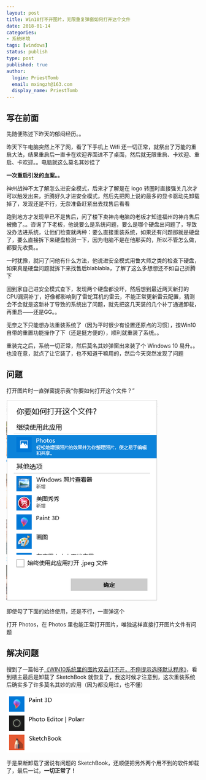 ```yaml
---
layout: post
title: Win10打不开图片，无限重复弹窗如何打开这个文件
date: 2018-01-14
categories:
- 系统环境
tags: [windows]
status: publish
type: post
published: true
author:
  login: PriestTomb
  email: mxingzh@163.com
  display_name: PriestTomb
---
```


## 写在前面

先随便陈述下昨天的郁闷经历。。

昨天下午电脑突然上不了网，看了下手机上 Wifi 还一切正常，就祭出了万能的重启大法，结果重启后一直卡在欢迎界面进不了桌面，然后就无限重启、卡欢迎、重启、卡欢迎。。电脑就这么莫名其妙挂了

**一次重启引发的血案。。**

神州战神不太了解怎么进安全模式，后来才了解是在 logo 转圈时直接强关几次才可以触发出来，折腾好久才进安全模式，然后先把网上说的最多的显卡驱动先卸载掉了，发现还是不行，无奈准备赶紧出去找售后看看

跑到地方才发现早已不是售后，问了楼下卖神舟电脑的老板才知道福州的神舟售后被撤了。。咨询了下老板，他说要么是系统问题，要么是哪个硬盘出问题了，导致没办法进系统，让他们检查就两种：要么直接重装系统，如果还有问题那就是硬盘了，要么直接拆下来硬盘检测一下，因为电脑不是在他那买的，所以不管怎么做，都要先收费。。

一时犹豫，就问了问他有什么方法，他说进安全模式用鲁大师之类的检查下硬盘，如果真是硬盘问题就拆下来找售后blablabla，了解了这么多想想还不如自己折腾下

回到家自己进安全模式查下，发现两个硬盘都没坏，然后想到最近两天新打的CPU漏洞补丁，好像都影响到了雷蛇耳机的雷云，不能正常更新雷云配置，猜测会不会就是这新补丁导致的系统出了问题，就先把这几天装的几个补丁通通卸载，再重启——还是GG。。

无奈之下只能想办法重装系统了（因为平时很少有设置还原点的习惯），按Win10自带的重置功能操作了下（还是挺方便的），顺利就重装了系统。。

重装完之后，系统一切正常，然后莫名其妙弹窗出来装了个 Windows 10 易升。。也没在意，就点了让它装了，也不知道干嘛用的，然后今天突然发现了问题

## 问题

打开图片时一直弹窗提示我“你要如何打开这个文件？”

![重复弹窗.png](/images/blog_img/20180114/重复弹窗.png)

即使勾了下面的始终使用，还是不行，一直弹这个

打开 Photos，在 Photos 里也能正常打开图片，唯独这样直接打开图片文件有问题

## 解决问题

搜到了一篇帖子[《WIN10系统里的图片双击打不开，不停提示选择默认程序》](http://bbs.a9vg.com/thread-5243203-1-1.html)，看到楼主最后是卸载了 SketchBook 就恢复了，我这时候才注意到，这次重装系统后确实多了许多莫名其妙的应用（因为都没用过，也不懂）

![新装的图片软件.png](/images/blog_img/20180114/新装的图片软件.png)

于是果断卸载了据说有问题的 SketchBook，还顺便把另外两个用不到的软件卸载了，最后一试，**一切正常了！**
